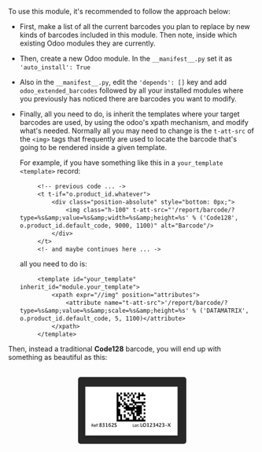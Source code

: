 To use this module, it's recommended to follow the approach below:

 - First, make a list of all the current barcodes you plan to replace by new kinds of barcodes included in this module. Then note, inside which existing Odoo modules they are currently.

 - Then, create a new Odoo module. In the `__manifest__.py` set it as `'auto_install': True`

 - Also in the `__manifest__.py`, edit the `'depends': []` key and add `odoo_extended_barcodes` followed by all your installed modules where you previously has noticed there are barcodes you want to modify.

 - Finally, all you need to do, is inherit the templates where your target barcodes are used, by using the odoo's xpath mechanism, and modify what's needed.        Normally all you may need to change is the `t-att-src` of the `<img>` tags that frequently are used to locate the barcode that's going to be rendered inside a given template.



    For example, if you have something like this in a `your_template` `<template>` record:



            <!-- previous code ... ->
            <t t-if="o.product_id.whatever">
                <div class="position-absolute" style="bottom: 0px;">
                    <img class="h-100" t-att-src="'/report/barcode/?type=%s&amp;value=%s&amp;width=%s&amp;height=%s' % ('Code128', o.product_id.default_code, 9000, 1100)" alt="Barcode"/>
                </div>
            </t>
            <!- and maybe continues here ... ->



    all you need to do is:



            <template id="your_template" inherit_id="module.your_template">
                <xpath expr="//img" position="attributes">
                    <attribute name="t-att-src">'/report/barcode/?type=%s&amp;value=%s&amp;scale=%s&amp;height=%s' % ('DATAMATRIX', o.product_id.default_code, 5, 1100)</attribute>
                </xpath>
            </template>



Then, instead a traditional **Code128** barcode, you will end up with something as beautiful as this:

<div align="center" style="margin: 2rem;">
    <img src="./static/description/little_label_example.png" width="50%" style="border-radius: 5px;">
</div>
